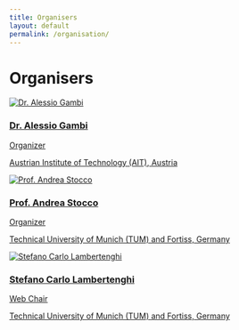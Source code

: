 ```yaml
---
title: Organisers
layout: default
permalink: /organisation/
---
```


# Organisers

<div class="org-grid">
  <!-- Alessio Gambi -->
  <div class="org-card">
    <a href="https://publications.ait.ac.at/en/persons/alessio-gambi" target="_blank" rel="noopener noreferrer" class="org-link">
      <img class="org-photo" src="{{ '/assets/img/org/alessio-gambi.webp' | relative_url }}" alt="Dr. Alessio Gambi">
      <div class="org-body">
        <h3 class="org-name">Dr. Alessio Gambi</h3>
        <p class="org-role">Organizer</p>
        <p class="org-affiliation">Austrian Institute of Technology (AIT), Austria</p>
      </div>
    </a>
  </div>

  <!-- Andrea Stocco -->
  <div class="org-card">
    <a href="https://tsigalko18.github.io" target="_blank" rel="noopener noreferrer" class="org-link">
      <img class="org-photo" src="{{ '/assets/img/org/andrea-stocco.jpg' | relative_url }}" alt="Prof. Andrea Stocco">
      <div class="org-body">
        <h3 class="org-name">Prof. Andrea Stocco</h3>
        <p class="org-role">Organizer</p>
        <p class="org-affiliation">Technical University of Munich (TUM) and Fortiss, Germany</p>
      </div>
    </a>
  </div>

  <!-- Stefano Carlo Lambertenghi -->
  <div class="org-card">
    <a href="https://www.fortiss.org/ergebnisse/publikationen/autor/stefano-carlo-lambertenghi" target="_blank" rel="noopener noreferrer" class="org-link">
      <img class="org-photo" src="{{ '/assets/img/org/stefano-Lambertenghi.jpg' | relative_url }}" alt="Stefano Carlo Lambertenghi">
      <div class="org-body">
        <h3 class="org-name">Stefano Carlo Lambertenghi</h3>
        <p class="org-role">Web Chair</p>
        <p class="org-affiliation">Technical University of Munich (TUM) and Fortiss, Germany</p>
      </div>
    </a>
  </div>
</div>